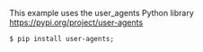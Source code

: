 This example uses the user_agents Python library
https://pypi.org/project/user-agents

```
$ pip install user-agents;
```
